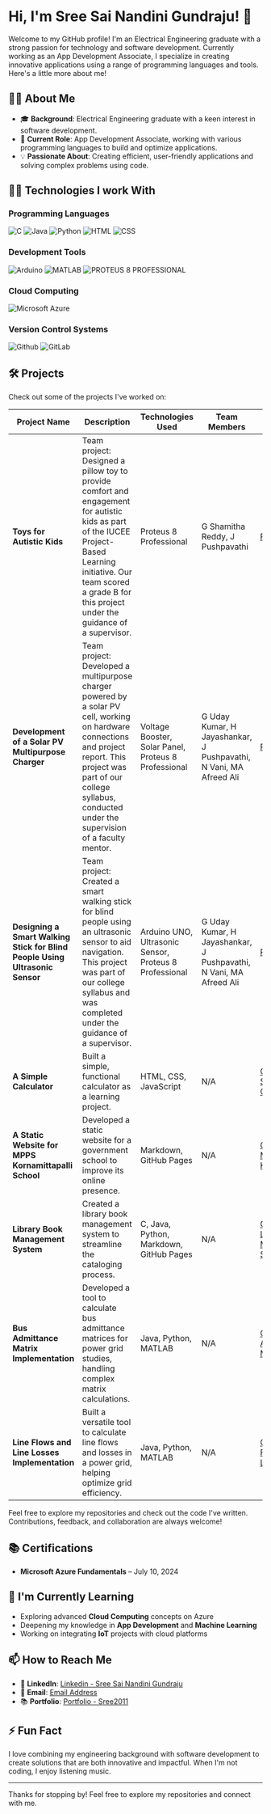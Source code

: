 # Hi, I'm Sree Sai Nandini Gundraju! 👋

Welcome to my GitHub profile! I'm an Electrical Engineering graduate with a strong passion for technology and software development. Currently working as an App Development Associate, I specialize in creating innovative applications using a range of programming languages and tools. Here's a little more about me!

## 👨‍💻 About Me
- 🎓 **Background**: Electrical Engineering graduate with a keen interest in software development.
- 💼 **Current Role**: App Development Associate, working with various programming languages to build and optimize applications.
- 💡 **Passionate About**: Creating efficient, user-friendly applications and solving complex problems using code.

## 👨‍💻 Technologies I work With

### **Programming Languages**  
  ![C](https://img.shields.io/badge/C-Beginner-87CEFA?logoColor=blue&labelColor=FF6347)
  ![Java](https://img.shields.io/badge/Java-Beginner-87CEFA?logoColor=blue&labelColor=FF6347)
  ![Python](https://img.shields.io/badge/Python-Intermediate-4682B4?logoColor=blue&labelColor=FF6347)
  ![HTML](https://img.shields.io/badge/HTML-Advanced-1E90FF?logoColor=blue&labelColor=FF6347)
  ![CSS](https://img.shields.io/badge/CSS-Intermediate-4682B4?logoColor=blue&labelColor=FF6347)

### **Development Tools** 
  ![Arduino](https://img.shields.io/badge/Arduino%20UNO-Beginner-FFA07A?logoColor=black&labelColor=1E90FF)
  ![MATLAB](https://img.shields.io/badge/MATLAB-Beginner-FFA07A?logoColor=black&labelColor=1E90FF)
  ![PROTEUS 8 PROFESSIONAL](https://img.shields.io/badge/Proteus%208%20Professional-Beginner-FFA07A?logoColor=black&labelColor=1E90FF)

### **Cloud Computing**
  ![Microsoft Azure](https://img.shields.io/badge/Microsoft%20Azure-Beginner-D3D3D3?logoColr=black&labelColor=2E8B57)

### **Version Control Systems**
  ![Github](https://img.shields.io/badge/GitHub-Beginner-A9A9A9?logoColor=black&labelColor=98FB98)
  ![GitLab](https://img.shields.io/badge/GitLab-Beginner-A9A9A9?logoColor=black&labelColor=98FB98)

## 🛠️ Projects

Check out some of the projects I've worked on:

| **Project Name** | **Description** | **Technologies Used** | **Team Members** | **Link** |
|------------------|-----------------|-----------------------|------------------|----------|
| **Toys for Autistic Kids** | Team project: Designed a pillow toy to provide comfort and engagement for autistic kids as part of the IUCEE Project-Based Learning initiative. Our team scored a grade B for this project under the guidance of a supervisor. | Proteus 8 Professional | G Shamitha Reddy, J Pushpavathi | [Presentation](https://docs.google.com/presentation/d/1S8wO9kZYVjpJ093yIf9HCaSIm35YqRpH/edit?usp=sharing&ouid=100719691743885633732&rtpof=true&sd=true) |
| **Development of a Solar PV Multipurpose Charger** | Team project: Developed a multipurpose charger powered by a solar PV cell, working on hardware connections and project report. This project was part of our college syllabus, conducted under the supervision of a faculty mentor. | Voltage Booster, Solar Panel, Proteus 8 Professional | G Uday Kumar, H Jayashankar, J Pushpavathi, N Vani, MA Afreed Ali | [Report](https://drive.google.com/file/d/1PDeob6k3VOnDo0dQyoafGPzC1hCQknIQ/view?usp=sharing) |
| **Designing a Smart Walking Stick for Blind People Using Ultrasonic Sensor** | Team project: Created a smart walking stick for blind people using an ultrasonic sensor to aid navigation. This project was part of our college syllabus and was completed under the guidance of a supervisor. | Arduino UNO, Ultrasonic Sensor, Proteus 8 Professional | G Uday Kumar, H Jayashankar, J Pushpavathi, N Vani, MA Afreed Ali | [Report](https://drive.google.com/file/d/1x4I_NYl9spLyIM0BQqtgIlD4Gl3TtJzT/view?usp=sharing) |
| **A Simple Calculator** | Built a simple, functional calculator as a learning project. | HTML, CSS, JavaScript | N/A | [GitHub - A Simple Calculator](https://sree2011.github.io/a-simple-calculator/) |
| **A Static Website for MPPS Kornamittapalli School** | Developed a static website for a government school to improve its online presence. | Markdown, GitHub Pages | N/A | [GitHub - MPPS Kornamittapalli](https://sree2011.github.io/mpps-kornamittapalli/) |
| **Library Book Management System** | Created a library book management system to streamline the cataloging process. | C, Java, Python, Markdown, GitHub Pages | N/A | [GitHub - Library Book Management System](https://sree2011.github.io/library-management-system-main-doc/) |
| **Bus Admittance Matrix Implementation** | Developed a tool to calculate bus admittance matrices for power grid studies, handling complex matrix calculations. | Java, Python, MATLAB | N/A | [GitHub - Bus Admittance Matrix](https://sree2011.github.io/bus-admittance-matrix/) |
| **Line Flows and Line Losses Implementation** | Built a versatile tool to calculate line flows and losses in a power grid, helping optimize grid efficiency. | Java, Python, MATLAB | N/A | [GitHub - Line Flows and Line Losses](https://sree2011.github.io/line-flows-and-losses/) |

Feel free to explore my repositories and check out the code I've written. Contributions, feedback, and collaboration are always welcome!

## 📚 Certifications
- **Microsoft Azure Fundamentals** – July 10, 2024

## 🌱 I'm Currently Learning
- Exploring advanced **Cloud Computing** concepts on Azure
- Deepening my knowledge in **App Development** and **Machine Learning**
- Working on integrating **IoT** projects with cloud platforms

## 📫 How to Reach Me
- 💬 **LinkedIn**: [Linkedin - Sree Sai Nandini Gundraju](https://www.linkedin.com/in/g-sree-sai-nandini/)
- 📧 **Email**: [Email Address](mailto:gundrajusreesainandini@gmail.com)
- 📚 **Portfolio**: [Portfolio - Sree2011](https://sree2011.github.io/portfolio-md-Sree2011/)

## ⚡ Fun Fact
I love combining my engineering background with software development to create solutions that are both innovative and impactful. When I'm not coding, I enjoy listening music.

---

Thanks for stopping by! Feel free to explore my repositories and connect with me.
